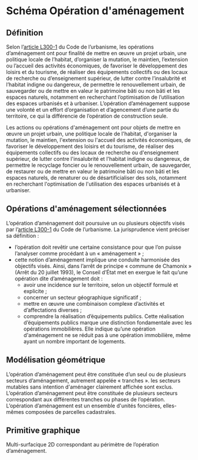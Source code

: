 # Schéma Opération d'aménagement

## Définition

Selon l’[article L300-1](https://www.legifrance.gouv.fr/codes/article_lc/LEGIARTI000043978042) du Code de l’urbanisme, les opérations d’aménagement ont pour finalité de mettre en œuvre un projet urbain, une politique locale de l’habitat, d’organiser la mutation, le maintien, l’extension ou l’accueil des activités économiques, de favoriser le développement des loisirs et du tourisme, de réaliser des équipements collectifs ou des locaux de recherche ou d’enseignement supérieur, de lutter contre l’insalubrité et l’habitat indigne ou dangereux, de permettre le renouvellement urbain, de sauvegarder ou de mettre en valeur le patrimoine bâti ou non bâti et les espaces naturels, notamment en recherchant l’optimisation de l’utilisation des espaces urbanisés et à urbaniser.
L’opération d’aménagement suppose une volonté et un effort d’organisation et d’agencement d’une partie du territoire, ce qui la différencie de l’opération de construction seule.

Les actions ou opérations d'aménagement ont pour objets de mettre en œuvre un projet urbain, une politique locale de l'habitat, d'organiser la mutation, le maintien, l'extension ou l'accueil des activités économiques, de favoriser le développement des loisirs et du tourisme, de réaliser des équipements collectifs ou des locaux de recherche ou d'enseignement supérieur, de lutter contre l'insalubrité et l'habitat indigne ou dangereux, de permettre le recyclage foncier ou le renouvellement urbain, de sauvegarder, de restaurer ou de mettre en valeur le patrimoine bâti ou non bâti et les espaces naturels, de renaturer ou de désartificialiser des sols, notamment en recherchant l'optimisation de l'utilisation des espaces urbanisés et à urbaniser.

## Opérations d'aménagement sélectionnées

L’opération d’aménagement doit poursuive un ou plusieurs objectifs visés par l’[article L300-1](https://www.legifrance.gouv.fr/codes/article_lc/LEGIARTI000043978042) du Code de l’urbanisme. La jurisprudence vient préciser sa définition :
- l’opération doit revêtir une certaine consistance pour que l’on puisse l’analyser comme procédant à un « aménagement » ;
- cette notion d’aménagement implique une conduite harmonisée des objectifs visés.
Ainsi, dans l’arrêt de principe « commune de Chamonix » (Arrêt du 20 juillet 1993), le Conseil d’État met en exergue le fait qu’une opération dite d’aménagement doit :
  - avoir une incidence sur le territoire, selon un objectif formulé et explicite ;
  - concerner un secteur géographique significatif ;
  - mettre en œuvre une combinaison complexe d’activités et d’affectations diverses ;
  - comprendre la réalisation d’équipements publics.
Cette réalisation d’équipements publics marque une distinction fondamentale avec les opérations immobilières. Elle  indique qu’une opération d'aménagement ne se réduit pas à une opération immobilière, même ayant un nombre important de logements.

## Modélisation géométrique

L’opération d’aménagement peut être constituée d’un seul ou de plusieurs secteurs d’aménagement, autrement appelée « tranches ».
les secteurs mutables sans intention d'aménager clairement affichée sont exclus.
L’opération d’aménagement peut être constituée de plusieurs secteurs correspondant aux différentes tranches ou phases de l’opération.
L’opération d’aménagement est un ensemble d'unités foncières, elles-mêmes composées de parcelles cadastrales.

## Primitive graphique

Multi-surfacique 2D correspondant au périmètre de l’opération d’aménagement.



